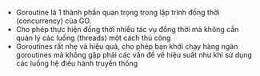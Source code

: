 - Goroutine là 1 thành phần quan trọng trong lập trình đồng thời (concurrency) của GO.
- Cho phép thực hiện đồng thời nhiều tác vụ đồng thời mà không cần quản lý các luồng (threads) một cách thủ công
- Goroutines rất nhẹ và hiệu quả, cho phép bạn khởi chạy hàng ngàn goroutines mà không gặp phải các vấn đề về hiệu suất như khi sử dụng các luồng hệ điều hành truyền thống
